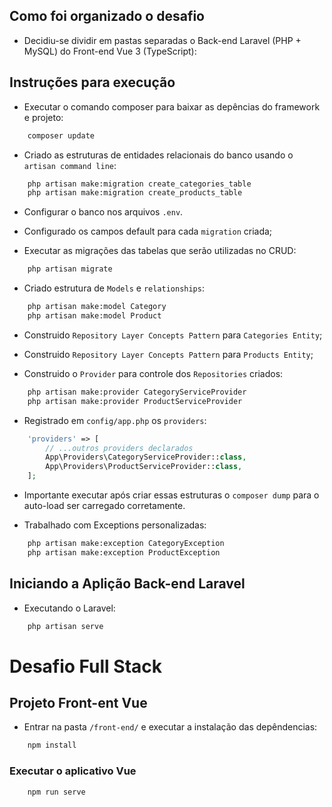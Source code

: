 ## Como foi organizado o desafio

- Decidiu-se dividir em pastas separadas o Back-end Laravel (PHP + MySQL) do Front-end Vue 3 (TypeScript):


## Instruções para execução

- Executar o comando composer para baixar as depências do framework e projeto:

```bash
    composer update
```

- Criado as estruturas de entidades relacionais do banco usando o `artisan command line`:

```bash
    php artisan make:migration create_categories_table
    php artisan make:migration create_products_table
```

- Configurar o banco nos arquivos `.env`.

- Configurado os campos default para cada `migration` criada;

- Executar as migrações das tabelas que serão utilizadas no CRUD:

```bash
    php artisan migrate
```

- Criado estrutura de `Models` e `relationships`:

```bash
    php artisan make:model Category
    php artisan make:model Product
```

- Construido `Repository Layer Concepts Pattern` para `Categories Entity`;
- Construido `Repository Layer Concepts Pattern` para `Products Entity`;

- Construido o `Provider` para controle dos `Repositories` criados:

```bash
    php artisan make:provider CategoryServiceProvider
    php artisan make:provider ProductServiceProvider
```

- Registrado em `config/app.php` os `providers`:

```php
    'providers' => [
        // ...outros providers declarados
        App\Providers\CategoryServiceProvider::class,
        App\Providers\ProductServiceProvider::class,
    ];
```

- Importante executar após criar essas estruturas o `composer dump` para o auto-load ser carregado corretamente.

- Trabalhado com Exceptions personalizadas:

```bash
    php artisan make:exception CategoryException
    php artisan make:exception ProductException
```

## Iniciando a Aplição Back-end Laravel

- Executando o Laravel:

```bash
    php artisan serve
```


# Desafio Full Stack

## Projeto Front-ent Vue
- Entrar na pasta `/front-end/` e executar a instalação das depêndencias:

```bash
    npm install
```

### Executar o aplicativo Vue

```bash
    npm run serve
```